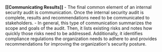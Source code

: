 **[[Communicating Results]]** 
	- The final common element of an internal security audit is communication. Once the internal security audit is complete, results and recommendations need to be communicated to stakeholders.
	- In general, this type of communication summarizes the scope and goals of the audit. Then, it lists existing risks and notes how quickly those risks need to be addressed. Additionally, it identifies compliance regulations the organization needs to adhere to and provides recommendations for improving the organization's security posture. 

